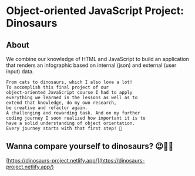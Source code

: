 # Object-oriented JavaScript Project: Dinosaurs

## About

We combine our knowledge of HTML and JavaScript to build an application that renders an infographic based on internal (json) and external (user input) data.

 ```
From cats to dinosaurs, which I also love a lot!
To accomplish this final project of our
object-oriented JavaScript course I had to apply
everything we learned in the lessons as well as to 
extend that knowledge, do my own research,
be creative and refactor again.
A challenging and rewarding task. And on my further
coding journey I soon realized how important it is to
have a solid understanding of object orientation.
Every journey starts with that first step! 👣
```

## Wanna compare yourself to dinosaurs? 😉🦕🤍

[https://dinosaurs-project.netlify.app/](https://dinosaurs-project.netlify.app/)
